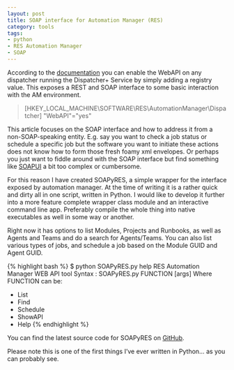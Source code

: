 ```yaml
---
layout: post
title: SOAP interface for Automation Manager (RES)
category: tools
tags: 
- python
- RES Automation Manager
- SOAP
---
```

According to the [documentation](https://support.ressoftware.com/automationmanageradminguide2012/25032.htm  ) you can enable the WebAPI on any dispatcher running the Dispatcher+ Service by simply adding a registry value. This exposes a REST and SOAP interface to some basic interaction with the AM environment.

>[HKEY_LOCAL_MACHINE\SOFTWARE\RES\AutomationManager\Dispatcher]
>"WebAPI"="yes"

This article focuses on the SOAP interface and how to address it from a non-SOAP-speaking entity. E.g. say you want to check a job status or schedule a specific job but the software you want to initiate these actions does not know how to form those fresh foamy xml envelopes. Or perhaps you just want to fiddle around with the SOAP interface but find something like [SOAPUI](http://www.soapui.org/) a bit too complex or cumbersome.

For this reason I have created SOAPyRES, a simple wrapper for the interface exposed by automation manager. At the time of writing it is a rather quick and dirty all in one script, written in Python. I would like to develop it further into a more feature complete wrapper class module and an interactive command line app. Preferably compile the whole thing into native executables as well in some way or another.

Right now it has options to list Modules, Projects and Runbooks, as well as Agents and Teams and do a search for Agents/Teams. You can also list various types of jobs, and schedule a job based on the Module GUID and Agent GUID.

{% highlight bash %}
$ python SOAPyRES.py help
RES Automation Manager WEB API tool
 Syntax :
 SOAPyRES.py FUNCTION [args]
Where FUNCTION can be:
- List
- Find
- Schedule
- ShowAPI
- Help
{% endhighlight %}

You can find the latest source code for SOAPyRES on [GitHub](http://mvdwoord.github.io/SOAPyRES/).

Please note this is one of the first things I’ve ever written in Python… as you can probably see.